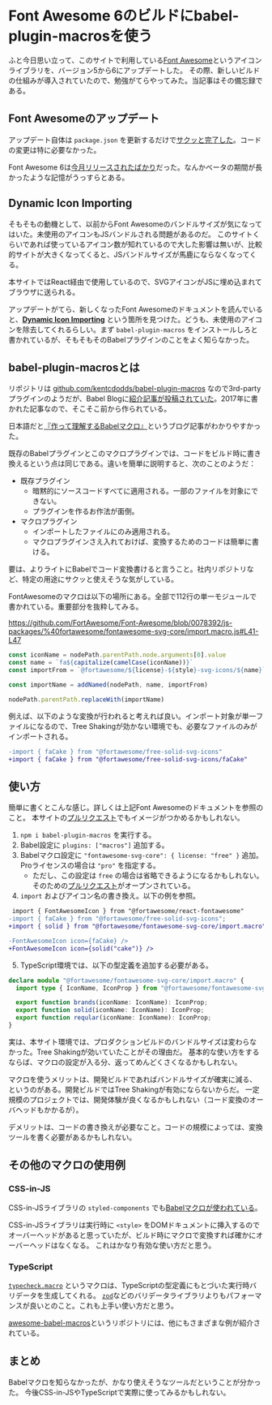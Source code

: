 # Font Awesome 6のビルドにbabel-plugin-macrosを使う

ふと今日思い立って、このサイトで利用している[Font Awesome](https://fontawesome.com)というアイコンライブラリを、バージョン5から6にアップデートした。
その際、新しいビルドの仕組みが導入されていたので、勉強がてらやってみた。当記事はその備忘録である。

## Font Awesomeのアップデート

アップデート自体は `package.json` を更新するだけで[サクッと完了した](https://github.com/ybiquitous/homepage/pull/767)。コードの変更は特に必要なかった。

Font Awesome 6は[今月リリースされたばかり](https://blog.fontawesome.com/font-awesome-6-2/)だった。なんかベータの期間が長かったような記憶がうっすらとある。

## Dynamic Icon Importing

そもそもの動機として、以前からFont Awesomeのバンドルサイズが気になってはいた。未使用のアイコンもJSバンドルされる問題があるのだ。
このサイトくらいであれば使っているアイコン数が知れているので大した影響は無いが、比較的サイトが大きくなってくると、JSバンドルサイズが馬鹿にならなくなってくる。

本サイトではReact経由で使用しているので、SVGアイコンがJSに埋め込まれてブラウザに送られる。

アップデートがてら、新しくなったFont Awesomeのドキュメントを読んでいると、[**Dynamic Icon Importing**](https://fontawesome.com/docs/web/use-with/react/add-icons#dynamic-icon-importing) という箇所を見つけた。どうも、未使用のアイコンを除去してくれるらしい。まず `babel-plugin-macros` をインストールしろと書かれているが、そもそもそのBabelプラグインのことをよく知らなかった。

## babel-plugin-macrosとは

リポジトリは [github.com/kentcdodds/babel-plugin-macros](https://github.com/kentcdodds/babel-plugin-macros) なので3rd-partyプラグインのようだが、Babel Blogに[紹介記事が投稿されていた](https://babeljs.io/blog/2017/09/11/zero-config-with-babel-macros)。2017年に書かれた記事なので、そこそこ前から作られている。

日本語だと[『作って理解するBabelマクロ』](https://blog.uhy.ooo/entry/2020-05-23/babel-macro/)というブログ記事がわかりやすかった。

既存のBabelプラグインとこのマクロプラグインでは、コードをビルド時に書き換えるという点は同じである。違いを簡単に説明すると、次のことのようだ：

- 既存プラグイン
  - 暗黙的にソースコードすべてに適用される。一部のファイルを対象にできない。
  - プラグインを作るお作法が面倒。
- マクロプラグイン
  - インポートしたファイルにのみ適用される。
  - マクロプラグインさえ入れておけば、変換するためのコードは簡単に書ける。

要は、よりライトにBabelでコード変換書けると言うこと。社内リポジトリなど、特定の用途にサクッと使えそうな気がしている。

FontAwesomeのマクロは以下の場所にある。全部で112行の単一モジュールで書かれている。重要部分を抜粋してみる。

<https://github.com/FortAwesome/Font-Awesome/blob/0078392/js-packages/%40fortawesome/fontawesome-svg-core/import.macro.js#L41-L47>

```javascript
const iconName = nodePath.parentPath.node.arguments[0].value
const name = `fa${capitalize(camelCase(iconName))}`
const importFrom = `@fortawesome/${license}-${style}-svg-icons/${name}`

const importName = addNamed(nodePath, name, importFrom)

nodePath.parentPath.replaceWith(importName)
```

例えば、以下のような変換が行われると考えれば良い。インポート対象が単一ファイルになるので、Tree Shakingが効かない環境でも、必要なファイルのみがインポートされる。

```diff
-import { faCake } from "@fortawesome/free-solid-svg-icons"
+import { faCake } from "@fortawesome/free-solid-svg-icons/faCake"
```

## 使い方

簡単に書くとこんな感じ。詳しくは上記Font Awesomeのドキュメントを参照のこと。
本サイトの[プルリクエスト](https://github.com/ybiquitous/homepage/pull/768)でもイメージがつかめるかもしれない。

1. `npm i babel-plugin-macros` を実行する。
2. Babel設定に `plugins: ["macros"]` 追加する。
3. Babelマクロ設定に `"fontawesome-svg-core": { license: "free" }` 追加。Proライセンスの場合は `"pro"` を指定する。
   - ただし、この設定は `free` の場合は省略できるようになるかもしれない。そのための[プルリクエスト](https://github.com/FortAwesome/Font-Awesome/pull/18714)がオープンされている。
4. `import` およびアイコン名の書き換え。以下の例を参照。

```diff
 import { FontAwesomeIcon } from "@fortawesome/react-fontawesome"
-import { faCake } from "@fortawesome/free-solid-svg-icons";
+import { solid } from "@fortawesome/fontawesome-svg-core/import.macro";

-FontAwesomeIcon icon={faCake} />
+FontAwesomeIcon icon={solid("cake")} />
```

5. TypeScript環境では、以下の型定義を追加する必要がある。

```typescript
declare module "@fortawesome/fontawesome-svg-core/import.macro" {
  import type { IconName, IconProp } from "@fortawesome/fontawesome-svg-core";

  export function brands(iconName: IconName): IconProp;
  export function solid(iconName: IconName): IconProp;
  export function reqular(iconName: IconName): IconProp;
}
```

実は、本サイト環境では、プロダクションビルドのバンドルサイズは変わらなかった。Tree Shakingが効いていたことがその理由だ。
基本的な使い方をするならば、マクロの設定が入る分、返ってめんどくさくなるかもしれない。

マクロを使うメリットは、開発ビルドであればバンドルサイズが確実に減る、というのがある。開発ビルドではTree Shakingが有効にならないからだ。
一定規模のプロジェクトでは、開発体験が良くなるかもしれない（コード変換のオーバヘッドもかかるが）。

デメリットは、コードの書き換えが必要なこと。コードの規模によっては、変換ツールを書く必要があるかもしれない。

## その他のマクロの使用例

### CSS-in-JS

CSS-in-JSライブラリの `styled-components` でも[Babelマクロが使われている](https://styled-components.com/docs/tooling#babel-macro)。

CSS-in-JSライブラリは実行時に `<style>` をDOMドキュメントに挿入するのでオーバーヘッドがあると思っていたが、ビルド時にマクロで変換すれば確かにオーバーヘッドはなくなる。
これはかなり有効な使い方だと思う。

### TypeScript

[`typecheck.macro`](https://github.com/vedantroy/typecheck.macro) というマクロは、TypeScriptの型定義にもとづいた実行時バリデータを生成してくれる。
[`zod`](https://github.com/colinhacks/zod)などのバリデータライブラリよりもパフォーマンスが良いとのこと。これも上手い使い方だと思う。

[awesome-babel-macros](https://github.com/jgierer12/awesome-babel-macros)というリポジトリには、他にもさまざまな例が紹介されている。

## まとめ

Babelマクロを知らなかったが、かなり使えそうなツールだということが分かった。
今後CSS-in-JSやTypeScriptで実際に使ってみるかもしれない。
